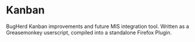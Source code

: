 # Kanban
BugHerd Kanban improvements and future MIS integration tool.
Written as a Greasemonkey userscript, compiled into a standalone Firefox Plugin.

